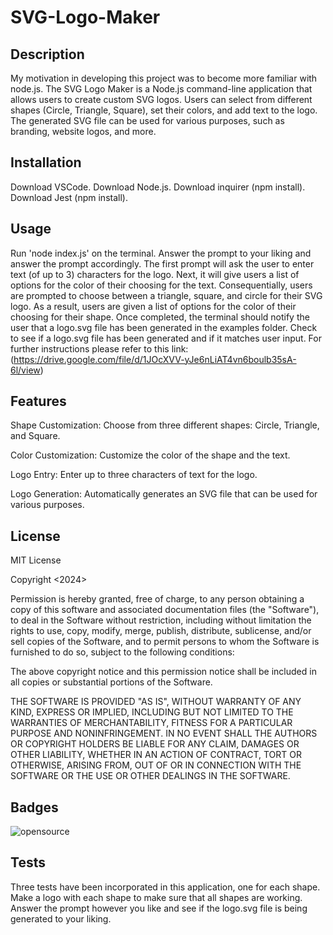 # SVG-Logo-Maker

## Description

My motivation in developing this project was to become more familiar with node.js. The SVG Logo Maker is a Node.js command-line application that allows users to create custom SVG logos. Users can select from different shapes (Circle, Triangle, Square), set their colors, and add text to the logo. The generated SVG file can be used for various purposes, such as branding, website logos, and more. 

## Installation

Download VSCode.
Download Node.js.
Download inquirer (npm install).
Download Jest (npm install).

## Usage

Run 'node index.js' on the terminal. Answer the prompt to your liking and answer the prompt accordingly. The first prompt will ask the user to enter text (of up to 3) characters for the logo. Next, it will give users a list of options for the color of their choosing for the text. Consequentially, users are prompted to choose between a triangle, square, and circle for their SVG logo. As a result, users are given a list of options for the color of their choosing for their shape. Once completed, the terminal should notify the user that a logo.svg file has been generated in the examples folder. Check to see if a logo.svg file has been generated and if it matches user input.
For further instructions please refer to this link: (https://drive.google.com/file/d/1JOcXVV-yJe6nLiAT4vn6boulb35sA-6l/view)


## Features

Shape Customization: Choose from three different shapes: Circle, Triangle, and Square.

Color Customization: Customize the color of the shape and the text.

Logo Entry: Enter up to three characters of text for the logo.

Logo Generation: Automatically generates an SVG file that can be used for various purposes.

## License

MIT License

Copyright <2024> <Christopher Chhim>

Permission is hereby granted, free of charge, to any person obtaining a copy
of this software and associated documentation files (the "Software"), to deal
in the Software without restriction, including without limitation the rights
to use, copy, modify, merge, publish, distribute, sublicense, and/or sell
copies of the Software, and to permit persons to whom the Software is
furnished to do so, subject to the following conditions:

The above copyright notice and this permission notice shall be included in all
copies or substantial portions of the Software.

THE SOFTWARE IS PROVIDED "AS IS", WITHOUT WARRANTY OF ANY KIND, EXPRESS OR
IMPLIED, INCLUDING BUT NOT LIMITED TO THE WARRANTIES OF MERCHANTABILITY,
FITNESS FOR A PARTICULAR PURPOSE AND NONINFRINGEMENT. IN NO EVENT SHALL THE
AUTHORS OR COPYRIGHT HOLDERS BE LIABLE FOR ANY CLAIM, DAMAGES OR OTHER
LIABILITY, WHETHER IN AN ACTION OF CONTRACT, TORT OR OTHERWISE, ARISING FROM,
OUT OF OR IN CONNECTION WITH THE SOFTWARE OR THE USE OR OTHER DEALINGS IN THE
SOFTWARE.

## Badges

![opensource](https://img.shields.io/badge/generator-open_source-blue)

## Tests

Three tests have been incorporated in this application, one for each shape. Make a logo with each shape to make sure that all shapes are working. Answer the prompt however you like and see if the logo.svg file is being generated to your liking. 